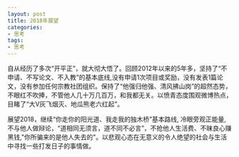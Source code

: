 ```yaml
---
layout: post
title: 2018年展望
categories:
- 思考
tags:
- 思考
---
```


自从经历了多次“开平正”，就大彻大悟了。<!--more-->回顾2012年以来的5年多，坚持了“不申请、不写论文、不入教”的基本底线,没有申请1次项目或奖励，没有发表1篇论文，没有参加任何宗教社团组织。保持了“他强归他强、清风拂山岗”的超然态势，不眼红不吹捧，不管他人几十万几百万，和我都无关。以愤青态度围观微博热点，目睹了“大V灰飞烟灭、地瓜熊老六红起”。

展望2018，继续“你走你的阳光道、我走我的独木桥”基本路线, 冷眼旁观正能量,不与他人做辩论，“道相同无须言，道不同不必言”，不抢他人生活费、不昧良心赚黑钱,"你所骗来的是他人失去的"。以悲观心态在无意义的令人绝望的社会与生活中寻找一些打发日子的事情做。

